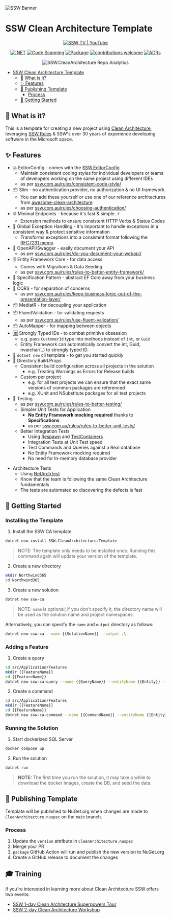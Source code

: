 ![SSW Banner](https://raw.githubusercontent.com/SSWConsulting/SSW.Rules.Content/main/_docs/images/ssw-banner.png)

# SSW Clean Architecture Template

<div align="center">

[![SSW TV | YouTube](https://img.shields.io/youtube/channel/views/UCBFgwtV9lIIhvoNh0xoQ7Pg?label=SSW%20TV%20%7C%20Views&style=social)](https://youtube.com/@SSWTV)

[![.NET](https://github.com/SSWConsulting/SSW.CleanArchitecture/actions/workflows/dotnet.yml/badge.svg)](https://github.com/SSWConsulting/SSW.CleanArchitecture/actions/workflows/dotnet.yml)
[![Code Scanning](https://github.com/SSWConsulting/SSW.CleanArchitecture/actions/workflows/codeql.yml/badge.svg)](https://github.com/SSWConsulting/SSW.CleanArchitecture/actions/workflows/codeql.yml)
[![Package](https://github.com/SSWConsulting/SSW.CleanArchitecture/actions/workflows/package.yml/badge.svg)](https://github.com/SSWConsulting/SSW.CleanArchitecture/actions/workflows/package.yml)
[![contributions welcome](https://img.shields.io/badge/contributions-welcome-brightgreen.svg?style=flat)](https://github.com/dwyl/esta/issues)
[![ADRs](https://sswconsulting.github.io/SSW.CleanArchitecture/badge.svg)](https://sswconsulting.github.io/SSW.CleanArchitecture/)

</div>

<div align="center">

![SSW.CleanArchitecture Repo Analytics](https://repobeats.axiom.co/api/embed/3abf953e88642f725e44f5b300f6eddaf8fd9bee.svg "SSW.CleanArchitecture Repo analytics")

</div>

<!-- TOC -->
- [SSW Clean Architecture Template](#ssw-clean-architecture-template)
    - [🤔 What is it?](#-what-is-it)
    - [✨ Features](#-features)
    - [🚀 Publishing Template](#-publishing-template)
        - [Process](#process)
    - [🎉 Getting Started](#-getting-started)
<!-- TOC -->

## 🤔 What is it?

This is a template for creating a new project using [Clean Architecture](https://ssw.com.au/rules/rules-to-better-clean-architecture/), leveraging [SSW Rules](https://ssw.com.au/rules) & SSW's over 30 years of experience developing software in the Microsoft space.

## ✨ Features

- ⚖️ EditorConfig - comes with the [SSW.EditorConfig](https://github.com/SSWConsulting/SSW.EditorConfig)
    - Maintain consistent coding styles for individual developers or teams of developers working on the same project using different IDEs
    - as per [ssw.com.au/rules/consistent-code-style/](https://ssw.com.au/rules/consistent-code-style/)
- 📦 Slim - no authentication provider, no authorization & no UI framework
    - You can add these yourself or use one of our reference architectures from [awesome-clean-architecture](https://github.com/SSWConsulting/awesome-clean-architecture)
    - as per [ssw.com.au/rules/choosing-authentication/](https://ssw.com.au/rules/choosing-authentication/)
- 🌐 Minimal Endpoints - because it's fast & simple. ⚡
    - Extension methods to ensure consistent HTTP Verbs & Status Codes
- 🔑 Global Exception Handling - it's important to handle exceptions in a consistent way & protect sensitive information
    - Transforms exceptions into a consistent format following the [RFC7231 memo](https://datatracker.ietf.org/doc/html/rfc7231#section-6.1)
- 📝 OpenAPI/Swagger - easily document your API
    - as per [ssw.com.au/rules/do-you-document-your-webapi/](https://ssw.com.au/rules/do-you-document-your-webapi/)
- 🗄️ Entity Framework Core - for data access
    - Comes with Migrations & Data Seeding
    - as per [ssw.com.au/rules/rules-to-better-entity-framework/](https://ssw.com.au/rules/rules-to-better-entity-framework/)
- 🧩 Specification Pattern - abstract EF Core away from your business logic
- 🔀 CQRS - for separation of concerns
    - as per [ssw.com.au/rules/keep-business-logic-out-of-the-presentation-layer/](https://ssw.com.au/rules/keep-business-logic-out-of-the-presentation-layer/)
- 📦 MediatR - for decoupling your application
- 📦 FluentValidation - for validating requests
    - as per [ssw.com.au/rules/use-fluent-validation/](https://ssw.com.au/rules/use-fluent-validation/)
- 📦 AutoMapper - for mapping between objects
- 🆔 Strongly Typed IDs - to combat primitive obsession
    - e.g. pass `CustomerId` type into methods instead of `int`, or `Guid`
    - Entity Framework can automatically convert the int, Guid, nvarchar(..) to strongly typed ID.
- 🔨 `dotnet new` cli template - to get you started quickly
- 📁 Directory.Build.Props
    - Consistent build configuration across all projects in the solution
        - e.g. Treating Warnings as Errors for Release builds
    - Custom per project
        - e.g. for all test projects we can ensure that the exact same versions of common packages are referenced
        - e.g. XUnit and NSubstitute packages for all test projects
- 🧪 Testing
    - as per [ssw.com.au/rules/rules-to-better-testing/](https://www.ssw.com.au/rules/rules-to-better-testing/)
    - Simpler Unit Tests for Application
        - **No Entity Framework mocking required** thanks to **Specifications**
        - as per [ssw.com.au/rules/rules-to-better-unit-tests/](https://www.ssw.com.au/rules/rules-to-better-unit-tests/)
    - Better Integration Tests
        - Using [Respawn](https://github.com/jbogard/Respawn) and [TestContainers](https://dotnet.testcontainers.org/)
        - Integration Tests at Unit Test speed
        - Test Commands and Queries against a Real database
        - No Entity Framework mocking required
        - No need for In-memory database provider
<!-- Commenting out pending #100     - Using [Wire-Mock](https://wiremock.org/) to mock out external services for controlled Integration Tests
      - e.g. grab real request and responses from external system and then replaying them in the tests -->
- Architecture Tests
    - Using [NetArchTest](https://github.com/BenMorris/NetArchTest)
    - Know that the team is following the same Clean Architecture fundamentals
    - The tests are automated so discovering the defects is fast
<!-- Commenting out pending #101  - Mutation Testing
    - Test our tests!
    - Helps discover the false-positives in our tests
      - you will know when your tests pass when they should have failed
    - Inserts bugs into the production code to make sure our tests are effective and testing the right behavior
    - Using [Stryker Mutator](https://stryker-mutator.io/) -->

## 🎉 Getting Started

### Installing the Template

1. Install the SSW CA template

```bash
dotnet new install SSW.CleanArchitecture.Template
```

> NOTE: The template only needs to be installed once. Running this command again will update your version of the template.

2. Create a new directory

```bash
mkdir Northwind365
cd Northwind365
```

3. Create a new solution

```bash
dotnet new ssw-ca
```

> NOTE: `name` is optional; if you don't specify it, the directory name will be used as the solution name and project namespaces.

Alternatively, you can specify the `name` and `output` directory as follows:

```bash
dotnet new ssw-ca --name {{SolutionName}} --output .\
```

### Adding a Feature

1. Create a query

```bash
cd src/Application/Features
mkdir {{FeatureName}}
cd {{FeatureName}}
dotnet new ssw-ca-query --name {{QueryName}} --entityName {{Entity}} --slnName {{SolutionName}}
```

2. Create a command

```bash
cd src/Application/Features
mkdir {{FeatureName}}
cd {{FeatureName}}
dotnet new ssw-ca-command --name {{CommandName}} --entityName {{Entity}} --slnName {{SolutionName}}
```

### Running the Solution

1. Start dockerized SQL Server

```bash
docker compose up
```

2. Run the solution

```bash
dotnet run
```

> **NOTE:** The first time you run the solution, it may take a while to download the docker images, create the DB, and seed the data.

## 🚀 Publishing Template

Template will be published to NuGet.org when changes are made to `CleanArchitecture.nuspec` on the `main` branch.

### Process

1. Update the `version` attribute in `CleanArchitecture.nuspec`
2. Merge your PR
3. `package` GitHub Action will run and publish the new version to NuGet.org
4. Create a GitHub release to document the changes

<!-- TODO Issue #99: Getting Started using the dotnet new template -->

## 🎓 Training

If you're interested in learning more about Clean Architecture SSW offers two events:

- [SSW 1-day Clean Architecture Superpowers Tour](https://www.ssw.com.au/events/clean-architecture-superpowers-tour)
- [SSW 2-day Clean Architecture Workshop](https://www.ssw.com.au/events/clean-architecture-workshop)
